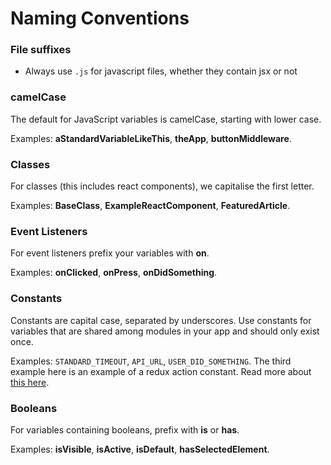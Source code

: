 # Naming Conventions

### File suffixes
- Always use `.js` for javascript files, whether they contain jsx or not

### camelCase

The default for JavaScript variables is camelCase, starting with lower case.

Examples: __aStandardVariableLikeThis__, __theApp__, __buttonMiddleware__.

### Classes

For classes (this includes react components), we capitalise the first letter.

Examples: __BaseClass__, __ExampleReactComponent__, __FeaturedArticle__.

### Event Listeners

For event listeners prefix your variables with __on__. 

Examples: __onClicked__, __onPress__, __onDidSomething__.

### Constants

Constants are capital case, separated by underscores. Use constants for variables that are shared among modules in your app and should only exist once.

Examples: `STANDARD_TIMEOUT`, `API_URL`, `USER_DID_SOMETHING`. The third example here is an example of a redux action constant. Read more about [this here](http://redux.js.org/docs/basics/Actions.html).

### Booleans

For variables containing booleans, prefix with __is__ or __has__.

Examples: __isVisible__, __isActive__, __isDefault__, __hasSelectedElement__.
